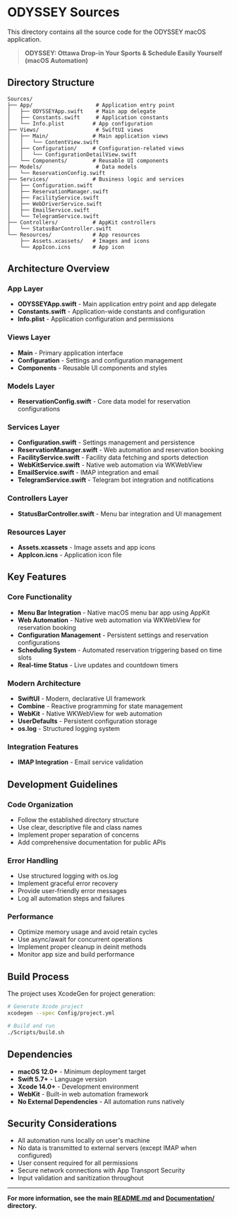 # ODYSSEY Sources

This directory contains all the source code for the ODYSSEY macOS application.

> **ODYSSEY: Ottawa Drop-in Your Sports & Schedule Easily Yourself (macOS Automation)**

## Directory Structure

```
Sources/
├── App/                    # Application entry point
│   ├── ODYSSEYApp.swift    # Main app delegate
│   ├── Constants.swift     # Application constants
│   └── Info.plist         # App configuration
├── Views/                  # SwiftUI views
│   ├── Main/              # Main application views
│   │   └── ContentView.swift
│   ├── Configuration/     # Configuration-related views
│   │   └── ConfigurationDetailView.swift
│   └── Components/        # Reusable UI components
├── Models/                 # Data models
│   └── ReservationConfig.swift
├── Services/              # Business logic and services
│   ├── Configuration.swift
│   ├── ReservationManager.swift
│   ├── FacilityService.swift
│   ├── WebDriverService.swift
│   ├── EmailService.swift
│   └── TelegramService.swift
├── Controllers/           # AppKit controllers
│   └── StatusBarController.swift
└── Resources/             # App resources
    ├── Assets.xcassets/   # Images and icons
    └── AppIcon.icns       # App icon
```

## Architecture Overview

### App Layer

- **ODYSSEYApp.swift** - Main application entry point and app delegate
- **Constants.swift** - Application-wide constants and configuration
- **Info.plist** - Application configuration and permissions

### Views Layer

- **Main** - Primary application interface
- **Configuration** - Settings and configuration management
- **Components** - Reusable UI components and styles

### Models Layer

- **ReservationConfig.swift** - Core data model for reservation configurations

### Services Layer

- **Configuration.swift** - Settings management and persistence
- **ReservationManager.swift** - Web automation and reservation booking
- **FacilityService.swift** - Facility data fetching and sports detection
- **WebKitService.swift** - Native web automation via WKWebView
- **EmailService.swift** - IMAP integration and email
- **TelegramService.swift** - Telegram bot integration and notifications

### Controllers Layer

- **StatusBarController.swift** - Menu bar integration and UI management

### Resources Layer

- **Assets.xcassets** - Image assets and app icons
- **AppIcon.icns** - Application icon file

## Key Features

### Core Functionality

- **Menu Bar Integration** - Native macOS menu bar app using AppKit
- **Web Automation** - Native web automation via WKWebView for reservation booking
- **Configuration Management** - Persistent settings and reservation configurations
- **Scheduling System** - Automated reservation triggering based on time slots
- **Real-time Status** - Live updates and countdown timers

### Modern Architecture

- **SwiftUI** - Modern, declarative UI framework
- **Combine** - Reactive programming for state management
- **WebKit** - Native WKWebView for web automation
- **UserDefaults** - Persistent configuration storage
- **os.log** - Structured logging system

### Integration Features

- **IMAP Integration** - Email service validation

## Development Guidelines

### Code Organization

- Follow the established directory structure
- Use clear, descriptive file and class names
- Implement proper separation of concerns
- Add comprehensive documentation for public APIs

### Error Handling

- Use structured logging with os.log
- Implement graceful error recovery
- Provide user-friendly error messages
- Log all automation steps and failures

### Performance

- Optimize memory usage and avoid retain cycles
- Use async/await for concurrent operations
- Implement proper cleanup in deinit methods
- Monitor app size and build performance

## Build Process

The project uses XcodeGen for project generation:

```bash
# Generate Xcode project
xcodegen --spec Config/project.yml

# Build and run
./Scripts/build.sh
```

## Dependencies

- **macOS 12.0+** - Minimum deployment target
- **Swift 5.7+** - Language version
- **Xcode 14.0+** - Development environment
- **WebKit** - Built-in web automation framework
- **No External Dependencies** - All automation runs natively

## Security Considerations

- All automation runs locally on user's machine
- No data is transmitted to external servers (except IMAP when configured)
- User consent required for all permissions
- Secure network connections with App Transport Security
- Input validation and sanitization throughout

---

**For more information, see the main [README.md](../README.md) and [Documentation/](../Documentation/) directory.**
